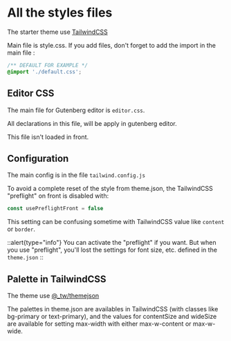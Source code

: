 # All the styles files

The starter theme use [TailwindCSS](https://tailwindcss.com/)

Main file is style.css.
If you add files, don't forget to add the import in the main file :

```css
/** DEFAULT FOR EXAMPLE */
@import './default.css';
```

## Editor CSS

The main file for Gutenberg editor is ```editor.css```.

All declarations in this file, will be apply in gutenberg editor.

This file isn't loaded in front.

## Configuration

The main config is in the file ```tailwind.config.js```

To avoid a complete reset of the style from theme.json, the TailwindCSS "preflight" on front is disabled with:

```js
const usePreflightFront = false
```

This setting can be confusing sometime with TailwindCSS value like ```content``` or ```border```.

::alert{type="info"}
You can activate the "preflight" if you want. But when you use "preflight", you'll lost the settings for font size, etc. defined in the ```theme.json```
::

## Palette in TailwindCSS

The theme use [@_tw/themejson](https://www.npmjs.com/package/@_tw/themejson)

The palettes in theme.json are availables in TailwindCSS (with classes like bg-primary or text-primary), and the values for contentSize and wideSize are available for setting max-width with either max-w-content or max-w-wide.
